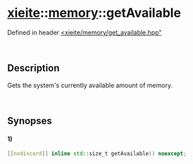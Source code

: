 # [xieite](../../xieite.md)\:\:[memory](../../memory.md)\:\:getAvailable
Defined in header [<xieite/memory/get_available.hpp"](../../../include/xieite/memory/get_available.hpp)

&nbsp;

## Description
Gets the system's currently available amount of memory.

&nbsp;

## Synopses
#### 1)
```cpp
[[nodiscard]] inline std::size_t getAvailable() noexcept;
```
